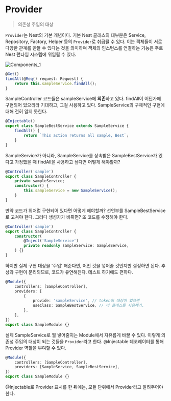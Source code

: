 # Provider
> 의존성 주입의 대상

```Provider```는 Nest의 기본 개념이다. 기본 Nest 클래스의 대부분은 Service, Repository, Factory, Helper 등의 ```Provider```로 취급될 수 있다. 이는 객체들이 서로 다양한 관계를 만들 수 있다는 것을 의미하며 객체의 인스턴스를 연결하는 기능은 주로 Nest 런타임 시스템에 위임될 수 있다.

![Components_1](https://user-images.githubusercontent.com/73820746/221366070-ef14f13f-7dce-4e1a-8d08-2ebeb66c39f2.png)

```typescript
@Get()
findAll(@Req() request: Request) {
    return this.sampleService.findAll();
}
```

SampleController 코드들은 sampleService에 <strong>의존</strong>하고 있다. findAll이 어딘가에 구현되어 있으리라 기대하고, 그걸 사용하고 있다. SampleService의 구체적인 구현에 대해 전혀 알지 못한다.

```typescript
@Injectable()
export class SampleBestService extends SampleService {
    findAll() {
        return `This action returns all sample, Best`;
    }
}
```

SampleService가 아니라, SampleService를 상속받은 SampleBestService가 있다고 가정했을 때 findAll을 사용하고 싶다면 어떻게 해야할까?

```typescript
@Controller('sample')
export class SampleController {
    private sampleService;
    constructor() {
        this.sampleService = new SampleService();
    }
}
```

만약 코드가 위처럼 구현되어 있다면 어떻게 해야할까? 선언부를 SampleBestService로 고쳐야 한다. 그러다 생성자가 바뀌면? 또 코드를 수정해야 한다.

```typescript
@Controller('sample')
export class SampleController {
    constructor(
        @Inject('SampleService')
        private readonly sampleService: SampleService,
    ) {}
}
```
하지만 실제 구현 대상을 '주입' 해준다면, 어떤 것을 넣어줄 것인지만 결정하면 된다. 추상과 구현이 분리되므로, 코드가 유연해진다. 테스트 하기에도 편하다.

```typescript
@Module({
    controllers: [SampleController],
    providers: [
        {
            provide: 'sampleService', // token의 대상이 있으면
            useClass: SampleBestService, // 이 클래스를 사용해라.
        },
    ],
})
export class SampleModule {}
```
실제 SampleService로 뭘 넣어줄지는 Module에서 자유롭게 바꿀 수 있다. 이렇게 의존성 주입의 대상이 되는 것들을 ```Provider```라고 한다. @Injectable 데코레이터를 통해 Provider 역할을 부여할 수 있다.

```typescript
@Module({
    controllers: [SampleController],
    providers: [SampleService, SampleBestService],
})
export class SampleModule {}
```
@Injectable로 Provider 표시를 한 뒤에는, 모듈 단위에서 Provider라고 알려주어야 한다.